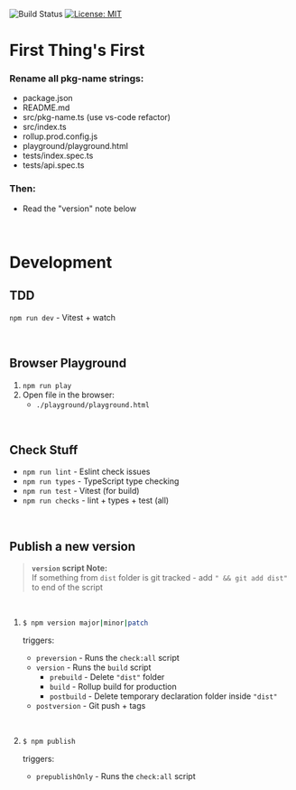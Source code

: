 ![Build Status](https://github.com/taitulism/keyboard-simulator/actions/workflows/node-ci.yml/badge.svg)
[![License: MIT](https://img.shields.io/badge/License-MIT-blue.svg)](https://opensource.org/licenses/MIT)


First Thing's First
===================
### Rename all pkg-name strings:
* package.json
* README.md
* src/pkg-name.ts (use vs-code refactor)
* src/index.ts
* rollup.prod.config.js
* playground/playground.html
* tests/index.spec.ts
* tests/api.spec.ts

### Then:
* Read the "version" note below

&nbsp;

Development
===========

TDD
---
`npm run dev` - Vitest + watch

&nbsp;

Browser Playground
------------------
1. `npm run play`
2. Open file in the browser:
	* `./playground/playground.html` 

&nbsp;

Check Stuff
-----------
* `npm run lint`   - Eslint check issues
* `npm run types`  - TypeScript type checking
* `npm run test`   - Vitest (for build)
* `npm run checks` - lint + types + test (all)

&nbsp;

Publish a new version
---------------------
> **`version` script Note:**  
> If something from `dist` folder is git tracked - add `" && git add dist"` to end of the script 

&nbsp;

1.
	```sh
	$ npm version major|minor|patch
	```  
	triggers:

	* `preversion`  - Runs the `check:all` script
	* `version`     - Runs the `build` script
		* `prebuild`  - Delete `"dist"` folder
		* `build`     - Rollup build for production
		* `postbuild` - Delete temporary declaration folder inside `"dist"`
	* `postversion` - Git push + tags

	&nbsp;
	
2.
	```sh
	$ npm publish
	``` 
	triggers:

	* `prepublishOnly` - Runs the `check:all` script

